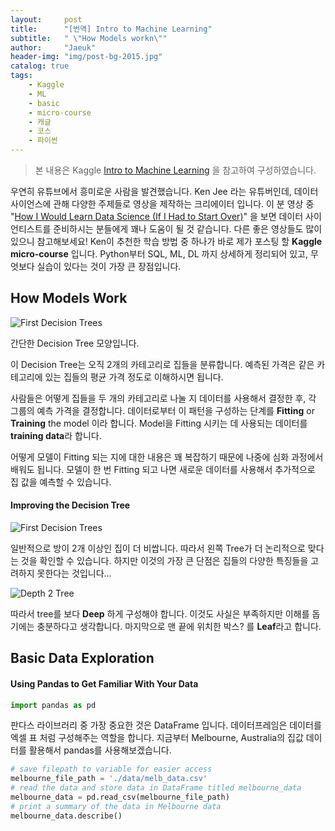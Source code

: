 ```yaml
---
layout:     post
title:      "[번역] Intro to Machine Learning"
subtitle:   " \"How Models workn\""
author:     "Jaeuk"
header-img: "img/post-bg-2015.jpg"
catalog: true
tags:
    - Kaggle
    - ML
    - basic
    - micro-course
    - 캐글
    - 코스
    - 파이썬
---
```


> 본 내용은 Kaggle [Intro to Machine Learning](https://www.kaggle.com/dansbecker/how-models-work) 을 참고하여 구성하였습니다.

우연히 유튜브에서 흥미로운 사람을 발견했습니다. Ken Jee 라는 유튜버인데, 데이터 사이언스에 관해 다양한 주제들로 영상을 제작하는 크리에이터 입니다. 이 분 영상 중  "[How I Would Learn Data Science (If I Had to Start Over)](https://www.youtube.com/watch?v=4OZip0cgOho)" 을 보면 데이터 사이언티스트를 준비하시는 분들에게 꽤나 도움이 될 것 같습니다. 다른 좋은 영상들도 많이 있으니 참고해보세요! Ken이 추천한 학습 방법 중 하나가 바로 제가 포스팅 할 **Kaggle micro-course** 입니다. Python부터 SQL, ML, DL 까지 상세하게 정리되어 있고, 무엇보다 실습이 있다는 것이 가장 큰 장점입니다.

## How Models Work

![First Decision Trees](http://i.imgur.com/7tsb5b1.png)

간단한 Decision Tree 모양입니다. 

이 Decision Tree는 오직 2개의 카테고리로 집들을 분류합니다. 예측된 가격은 같은 카테고리에 있는 집들의 평균 가격 정도로 이해하시면 됩니다.

사람들은 어떻게 집들을 두 개의 카테고리로 나눌 지 데이터를 사용해서 결정한 후, 각 그룹의 예측 가격을 결정합니다. 데이터로부터 이 패턴을 구성하는 단계를 **Fitting** or **Training** the model 이라 합니다. Model을 Fitting 시키는 데 사용되는 데이터를 **training data**라 합니다.

어떻게 모델이 Fitting 되는 지에 대한 내용은 꽤 복잡하기 때문에 나중에 심화 과정에서 배워도 됩니다. 모델이 한 번 Fitting 되고 나면 새로운 데이터를 사용해서 추가적으로 집 값을 예측할 수 있습니다.

#### Improving the Decision Tree

![First Decision Trees](http://i.imgur.com/prAjgku.png)

일반적으로 방이 2개 이상인 집이 더 비쌉니다. 따라서 왼쪽 Tree가 더 논리적으로 맞다는 것을 확인할 수 있습니다. 하지만 이것의 가장 큰 단점은 집들의 다양한 특징들을 고려하지 못한다는 것입니다...

![Depth 2 Tree](http://i.imgur.com/R3ywQsR.png)

따라서 tree를 보다 **Deep** 하게 구성해야 합니다. 이것도 사실은 부족하지만 이해를 돕기에는 충분하다고 생각합니다. 마지막으로 맨 끝에 위치한 박스? 를 **Leaf**라고 합니다.

## Basic Data Exploration

#### Using Pandas to Get Familiar With Your Data

```python
import pandas as pd
```

판다스 라이브러리 중 가장 중요한 것은 DataFrame 입니다. 데이터프레임은 데이터를 엑셀 표 처럼 구성해주는 역할을 합니다. 지금부터 Melbourne, Australia의 집값 데이터를 활용해서 pandas를 사용해보겠습니다.

```python
# save filepath to variable for easier access
melbourne_file_path = './data/melb_data.csv'
# read the data and store data in DataFrame titled melbourne_data
melbourne_data = pd.read_csv(melbourne_file_path) 
# print a summary of the data in Melbourne data
melbourne_data.describe()
```

